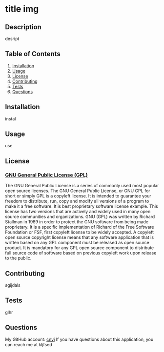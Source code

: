 
  # title img

  ## Description
  desript

  ## Table of Contents
  1. [Installation](./##Installation)
  2. [Usage](./##Usage)
  3. [License](./##License)
  4. [Contributing](./##Contributing)
  5. [Tests](./##Tests)
  6. [Questions](./##Questions)

  ## Installation
  instal

  ## Usage
  use

  
  ## License
  ### [GNU General Public License (GPL)](https://www.gnu.org/licenses/gpl-3.0.en.html)
  The GNU General Public License is a series of commonly used most popular open source licenses. The GNU General Public License, or GNU GPL for short or simply GPL is a copyleft license. It is intended to guarantee your freedom to distribute, run, copy and modify all versions of a program to make it a free software. It is best proprietary software license example. This license has two versions that are actively and widely used in many open source communities and organizations. GNU (GPL) was written by Richard Stallman in 1989 in order to protect the GNU software from being made proprietary. It is a specific implementation of Richard of the Free Software Foundation or FSF, first copyleft license to be widely accepted. A copyleft open source copyright license means that any software application that is written based on any GPL component must be released as open source product. It is mandatory for any GPL open source component to distribute full source code of software based on previous copyleft work upon release to the public.
  

  ## Contributing
  sgijdals

  ## Tests
  glhr

  ## Questions
  My GitHub account: [cnvj](https://github.com/cnvj)
  If you have questions about this application, you can reach me at kljfsed
